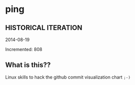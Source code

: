 # ping

## HISTORICAL ITERATION
2014-08-19

Incremented: 808

## What is this?? 
Linux skills to hack the github commit visualization chart `;-)`
